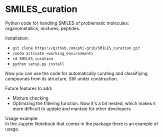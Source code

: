 # SMILES_curation
Python code for handling SMILES of problematic molecules: organometallics, mixtures, peptides.

Installation:
* `git clone https://github.com/phi-grib/SMILES_curation.git`
* `conda activate <working_environment>`
* `cd SMILES_curation`
* `python setup.py install`

Now you can use the code for automatically curating and classifiying compounds from its structure.
Still under construction.

Future features to add:
- Mixture checking
- Optimizing the filtering function. Now it's a bit nested, which makes it more difficult to update and mantain for other developers

Usage example:<br>
In the Jupyter Notebook that comes in the package there is an example of usage.
